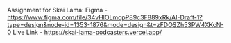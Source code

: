 Assignment for Skai Lama:
Figma - https://www.figma.com/file/34vHlOLmopP89c3F889xRk/AI-Draft-1?type=design&node-id=1353-1876&mode=design&t=zFDOSZh53PW4XKcN-0
Live Link - https://skai-lama-podcasters.vercel.app/
